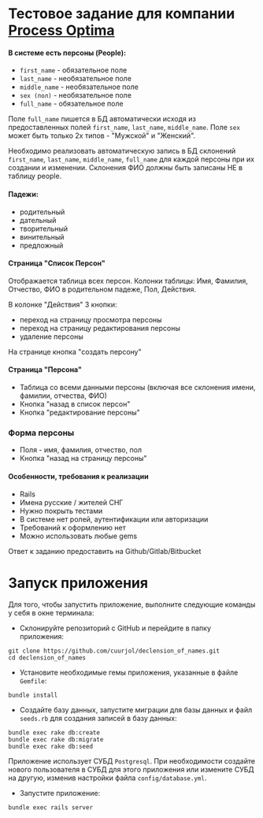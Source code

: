 # Тестовое задание для компании [Process Optima](https://process-optima.com/)

#### В системе есть персоны (People):

- `first_name` - обязательное поле
- `last_name` - необязательное поле
- `middle_name` - необязательное поле
- `sex (пол)` - необязательное поле
- `full_name` - обязательное поле

Поле `full_name` пишется в БД автоматически исходя из предоставленных полей `first_name`, 
`last_name`, `middle_name`. Поле `sex` может быть только 2х типов - "Мужской" и "Женский".

Необходимо реализовать автоматическую запись в БД склонений `first_name`, `last_name`,
`middle_name`, `full_name` для каждой персоны при их создании и изменении.
Склонения ФИО должны быть записаны НЕ в таблицу people.

#### Падежи:

- родительный
- дательный
- творительный
- винительный
- предложный

#### Страница "Список Персон"

Отображается таблица всех персон. Колонки таблицы: Имя, Фамилия, Отчество,
ФИО в родительном падеже, Пол, Действия.

В колонке "Действия" 3 кнопки:

- переход на страницу просмотра персоны
- переход на страницу редактирования персоны
- удаление персоны

На странице кнопка "создать персону"

#### Страница "Персона"

- Таблица со всеми данными персоны (включая все склонения имени, фамилии, отчества, ФИО)
- Кнопка "назад в список персон"
- Кнопка "редактирование персоны"

### Форма персоны

- Поля - имя, фамилия, отчество, пол
- Кнопка "назад на страницу персоны"

#### Особенности, требования к реализации

- Rails
- Имена русские / жителей СНГ
- Нужно покрыть тестами
- В системе нет ролей, аутентификации или авторизации
- Требований к оформлению нет
- Можно использовать любые gems

Ответ к заданию предоставить на Github/Gitlab/Bitbucket

# Запуск приложения

Для того, чтобы запустить приложение, выполните следующие команды у себя в окне терминала:

* Склонируйте репозиторий с GitHub и перейдите в папку приложения:
```
git clone https://github.com/cuurjol/declension_of_names.git
cd declension_of_names
```

* Установите необходимые гемы приложения, указанные в файле `Gemfile`:
```
bundle install
```

* Создайте базу данных, запустите миграции для базы данных и файл `seeds.rb` для создания записей в базу данных:
```
bundle exec rake db:create
bundle exec rake db:migrate
bundle exec rake db:seed
```
Приложение использует СУБД `Postgresql`. При необходимости создайте нового пользователя в СУБД для этого приложения 
или измените СУБД на другую, изменив настройки файла `config/database.yml`.

* Запустите приложение:
```
bundle exec rails server
```